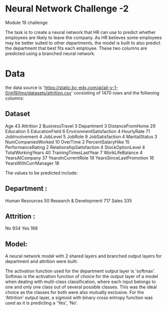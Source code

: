 # Neural Network Challenge -2
Module 19 challenge

The task is to create a neural network that HR can use to predict whether employees are likely to leave the company. As HR believes some employees may be better suited to other departments, the model is built to also predict the department that best fits each employee. These two columns are predicted using a branched neural network.

# Data
the data source is 'https://static.bc-edx.com/ai/ail-v-1-0/m19/lms/datasets/attrition.csv' consisting of 1470 rows and the follwoing columns:

Dataset
--------
Age	43
Attrition	2
BusinessTravel	3
Department	3
DistanceFromHome	29
Education	5
EducationField	6
EnvironmentSatisfaction	4
HourlyRate	71
JobInvolvement	4
JobLevel	5
JobRole	9
JobSatisfaction	4
MaritalStatus	3
NumCompaniesWorked	10
OverTime	2
PercentSalaryHike	15
PerformanceRating	2
RelationshipSatisfaction	4
StockOptionLevel	4
TotalWorkingYears	40
TrainingTimesLastYear	7
WorkLifeBalance	4
YearsAtCompany	37
YearsInCurrentRole	19
YearsSinceLastPromotion	16
YearsWithCurrManager	18

The values to be predicted include:

Department : 
---------------
Human Resources	50
Research & Development	717
Sales	335

Attrition :
---------
No	934
Yes	168


Model:
------
A neural network model with 2 shared layers and branched output layers for department and attrition were built:

The activation function used for the department output layer is 'softmax'. Softmax is the activation function of choice for the output layer of a model when dealing with multi-class classification, where each input belongs to one and only one class out of several possible classes. This was the ideal choice as the classes for both were also mutually exclusive. For the 'Attrition' output layer, a sigmoid with binary cross entropy function was used as it is predicting a 'Yes', 'No'.
